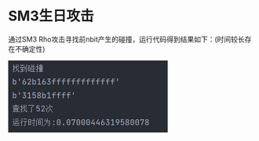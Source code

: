 # SM3生日攻击
通过SM3 Rho攻击寻找前nbit产生的碰撞，运行代码得到结果如下：(时间较长存在不确定性)

![image](https://github.com/Chocker926/Security_in_action/blob/master/SM3_Rho/Rho.png)
